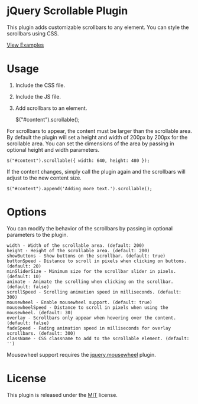 # jQuery Scrollable Plugin

This plugin adds customizable scrollbars to any element. You can style the scrollbars using CSS.

[View Examples](http://mikecao.github.io/jquery-scrollable/)

# Usage

1) Include the CSS file.

    <link rel="stylesheet" type="text/css" href="jquery.scrollable.css" />

2) Include the JS file.

    <script type="text/javascript" src="jquery.scrollable.js"></script>

3) Add scrollbars to an element.

    $("#content").scrollable();

For scrollbars to appear, the content must be larger than the scrollable area. By default the plugin will set a height and width of 200px by 200px for the scrollable area. You can set the dimensions of the area by passing in optional height and width parameters.

    $("#content").scrollable({ width: 640, height: 480 });

If the content changes, simply call the plugin again and the scrollbars will adjust to the new content size. 

    $("#content").append('Adding more text.').scrollable();

# Options

You can modify the behavior of the scrollbars by passing in optional parameters to the plugin.

    width - Width of the scrollable area. (default: 200)
    height - Height of the scrollable area. (default: 200)
    showButtons - Show buttons on the scrollbar. (default: true)
    buttonSpeed - Distance to scroll in pixels when clicking on buttons. (default: 20)
    minSliderSize - Minimum size for the scrollbar slider in pixels. (default: 10)
    animate - Animate the scrolling when clicking on the scrollbar. (default: false)
    scrollSpeed - Scrolling animation speed in milliseconds. (default: 300)
    mousewheel - Enable mousewheel support. (default: true)
    mousewheelSpeed - Distance to scroll in pixels when using the mousewheel. (default: 30)
    overlay - Scrollbars only appear when hovering over the content. (default: false)
    fadeSpeed - Fading animation speed in milliseconds for overlay scrollbars. (default: 300)
    className - CSS classname to add to the scrollable element. (default: '')

Mousewheel support requires the [jquery.mousewheel](https://github.com/brandonaaron/jquery-mousewheel) plugin.

# License

This plugin is released under the [MIT](https://github.com/mikecao/jquery-scrollable/blob/master/LICENSE) license.
